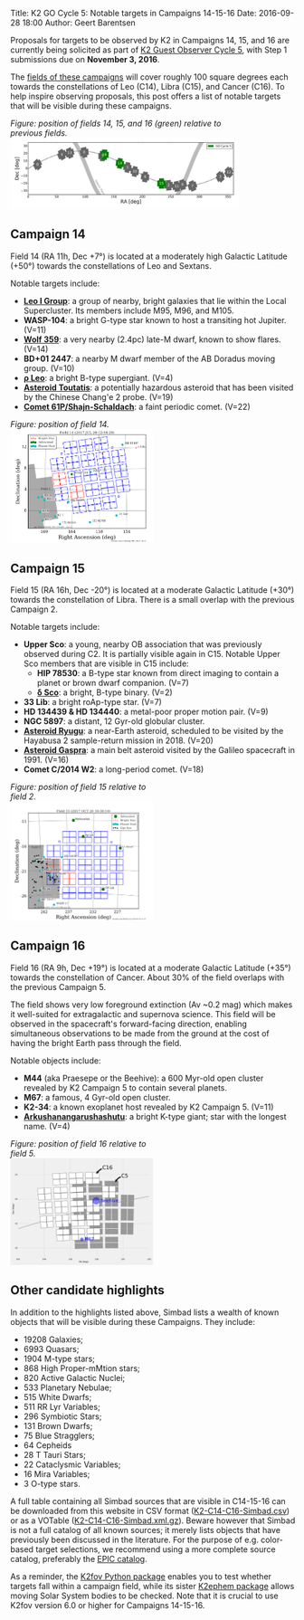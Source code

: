 Title: K2 GO Cycle 5: Notable targets in Campaigns 14-15-16
Date: 2016-09-28 18:00
Author: Geert Barentsen

Proposals for targets to be observed by K2 in Campaigns 14, 15, and 16
are currently being solicited as part of [K2 Guest Observer Cycle 5](k2-proposing-targets.html),
with Step 1 submissions due on **November 3, 2016**.

The [fields of these campaigns](k2-fields.html) 
will cover roughly 100 square degrees each towards the
constellations of Leo (C14), Libra (C15), and Cancer (C16).
To help inspire observing proposals,
this post offers a list of notable targets that will be visible
during these campaigns.

<div class="thumbnail" style="width: 80%">
<div class="caption">
<i>Figure: position of fields 14, 15, and 16 (green) relative to previous fields.</i>
</div>
<a href="k2-fields.html">
<img alt="Figure: position of fields 14, 15, and 16 (green) relative to previous fields." class="img-responsive" src="images/k2/footprint-all-campaigns.png"/></a>
</div>


## Campaign 14

Field 14 (RA 11h, Dec +7°) is located at a moderately high Galactic Latitude (+50°)
towards the constellations of Leo and Sextans.

Notable targets include:

* **[Leo I Group](https://en.wikipedia.org/wiki/M96_Group)**: a group of nearby, bright galaxies that lie within the Local Supercluster. Its members include M95, M96, and M105.
* **WASP-104**: a bright G-type star known to host a transiting hot Jupiter. (V=11)
* **[Wolf 359](https://en.wikipedia.org/wiki/Wolf_359)**: a very nearby (2.4pc) late-M dwarf, known to show flares. (V=14)
* **BD+01 2447**: a nearby M dwarf member of the AB Doradus moving group. (V=10)
* **[ρ Leo](https://en.wikipedia.org/wiki/Rho_Leonis)**: a bright B-type supergiant. (V=4)
* **[Asteroid Toutatis](https://en.wikipedia.org/wiki/4179_Toutatis)**: a potentially hazardous asteroid that has been visited by the Chinese Chang'e 2 probe. (V=19)
* **[Comet 61P/Shajn-Schaldach](https://en.wikipedia.org/wiki/61P/Shajn%E2%80%93Schaldach)**: a faint periodic comet. (V=22)

<div class="thumbnail" style="width: 50%">
<div class="caption">
<i>Figure: position of field 14.</i>
</div>
<a href="images/campaign_selected/field14-final.png">
<img alt="Figure: position of field 14." class="img-responsive" src="images/campaign_selected/field14-final.png"/></a>
</div>


## Campaign 15

Field 15 (RA 16h, Dec -20°) is located at a moderate Galactic Latitude (+30°)
towards the constellation of Libra.  There is a small overlap with the previous Campaign 2.

Notable targets include:

* **Upper Sco**: a young, nearby OB association that was previously observed during C2. It is partially visible again in C15. Notable Upper Sco members that are visible in C15 include:
    - **HIP 78530**: a B-type star known from direct imaging to contain a planet or brown dwarf companion. (V=7)
    - **[δ Sco](https://en.wikipedia.org/wiki/Delta_Scorpii)**: a bright, B-type binary. (V=2)
* **33 Lib**: a bright roAp-type star. (V=7)
* **HD 134439 &amp; HD 134440**: a metal-poor proper motion pair. (V=9)
* **NGC 5897**: a distant, 12 Gyr-old globular cluster.
* **[Asteroid Ryugu](https://en.wikipedia.org/wiki/162173_Ryugu)**: a near-Earth asteroid, scheduled to be visited by the Hayabusa 2 sample-return mission in 2018. (V=20)
* **[Asteroid Gaspra](https://en.wikipedia.org/wiki/951_Gaspra)**: a main belt asteroid visited by the Galileo spacecraft in 1991. (V=16)
* **Comet C/2014 W2**: a long-period comet. (V=18)

<div class="thumbnail" style="width: 50%">
<div class="caption">
<i>Figure: position of field 15 relative to field 2.</i>
</div>
<a href="images/campaign_selected/field15-final.png">
<img alt="Figure: position of field 15 relative to field 2." class="img-responsive" src="images/campaign_selected/field15-final.png"/></a>
</div>


## Campaign 16


Field 16 (RA 9h, Dec +19°) is located at a moderate Galactic Latitude (+35°)
towards the constellation of Cancer. About 30% of the field overlaps with the previous Campaign 5.

The field shows very low foreground extinction (Av ~0.2 mag) 
which makes it well-suited for extragalactic and supernova science.
This field will be observed in the spacecraft's forward-facing direction, enabling simultaneous observations to be made from the ground 
at the cost of having the bright Earth pass through the field.

Notable objects include:

* **M44** (aka Praesepe or the Beehive): a 600 Myr-old open cluster revealed by K2 Campaign 5 to contain several planets.
* **M67**: a famous, 4 Gyr-old open cluster.
* **K2-34**: a known exoplanet host revealed by K2 Campaign 5. (V=11)
* **[Arkushanangarushashutu](https://en.wikipedia.org/wiki/Delta_Cancri)**: a bright K-type giant; star with the longest name. (V=4)

<div class="thumbnail" style="width: 50%">
<div class="caption">
<i>Figure: position of field 16 relative to field 5.</i>
</div>
<a href="images/new-c16-field.png">
<img alt="Figure: position of field 16 relative to field 5." class="img-responsive" src="images/new-c16-field.png"/></a>
</div>


## Other candidate highlights

In addition to the highlights listed above, Simbad lists a wealth of known objects that will be visible during these Campaigns. They include:

* 19208 Galaxies;
* 6993 Quasars;
* 1904 M-type stars;
* 868 High Proper-mMtion stars;
* 820 Active Galactic Nuclei;
* 533 Planetary Nebulae;
* 515 White Dwarfs;
* 511 RR Lyr Variables;
* 296 Symbiotic Stars;
* 131 Brown Dwarfs;
* 75 Blue Stragglers;
* 64 Cepheids
* 28 T Tauri Stars;
* 22 Cataclysmic Variables;
* 16 Mira Variables;
* 3 O-type stars.

A full table containing all Simbad sources that are visible in C14-15-16
can be downloaded from this website in CSV format ([K2-C14-C16-Simbad.csv](https://raw.githubusercontent.com/KeplerGO/K2FootprintFiles/master/simbad/K2-C14-C16-Simbad.csv)) or as a VOTable ([K2-C14-C16-Simbad.xml.gz](https://github.com/KeplerGO/K2FootprintFiles/raw/master/simbad/K2-C14-C16-Simbad.xml.gz)). Beware however that Simbad is not a full catalog of all known sources; it merely lists objects that have previously been discussed in the literature.
For the purpose of e.g. color-based target selections,
we recommend using a more complete source catalog, preferably the [EPIC catalog](https://archive.stsci.edu/k2/epic/search.php).

As a reminder, the [K2fov Python package](software.html#k2fov) enables you to test whether targets fall within a campaign field,
while its sister [K2ephem package](software.html#k2ephem)
allows moving Solar System bodies to be checked.
Note that it is crucial to use K2fov version 6.0 or higher for Campaigns 14-15-16.
